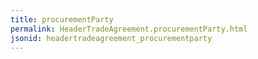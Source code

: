 ```yaml
---
title: procurementParty
permalink: HeaderTradeAgreement.procurementParty.html
jsonid: headertradeagreement_procurementparty
---
```

